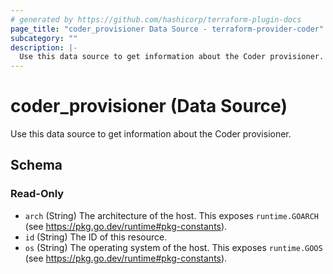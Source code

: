 ```yaml
---
# generated by https://github.com/hashicorp/terraform-plugin-docs
page_title: "coder_provisioner Data Source - terraform-provider-coder"
subcategory: ""
description: |-
  Use this data source to get information about the Coder provisioner.
---
```


# coder_provisioner (Data Source)

Use this data source to get information about the Coder provisioner.



<!-- schema generated by tfplugindocs -->
## Schema

### Read-Only

- `arch` (String) The architecture of the host. This exposes `runtime.GOARCH` (see https://pkg.go.dev/runtime#pkg-constants).
- `id` (String) The ID of this resource.
- `os` (String) The operating system of the host. This exposes `runtime.GOOS` (see https://pkg.go.dev/runtime#pkg-constants).
